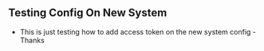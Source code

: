 ## Testing Config On New System
- This is just testing how to add access token on the new system config
-Thanks